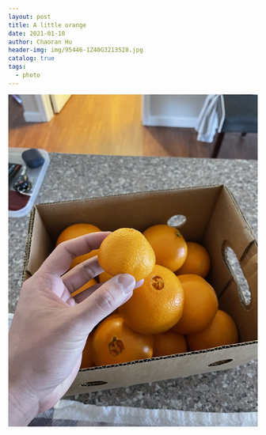```yaml
---
layout: post
title: A little orange
date: 2021-01-10
author: Chaoran Hu
header-img: img/95446-1Z40G3213528.jpg
catalog: true
tags:
  - photo
---
```


![](/photo/E1D7EF17-86A5-4804-A8E5-D738221CF611.jpeg)
